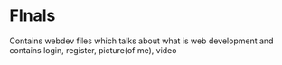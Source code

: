 # FInals
Contains webdev files
which talks about what is web development and contains login, register, picture(of me), video
